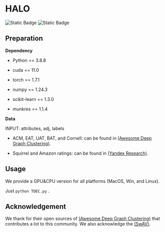 # HALO
![Static Badge](https://img.shields.io/badge/Deep_Graph_Clustering-blue)
![Static Badge](https://img.shields.io/badge/Code-PyTorch-8A2BE2)


## Preparation
**Dependency**

* Python == 3.8.8

* cuda == 11.0

* torch == 1.7.1

* numpy == 1.24.3

* scikit-learn == 1.3.0

* munkres == 1.1.4
  
**Data**

INPUT: attributes, adj, labels 

* ACM, EAT, UAT, BAT, and Cornell: can be found in [(Awesome Deep Graph Clustering)](https://github.com/yueliu1999/Awesome-Deep-Graph-Clustering).

* Squirrel and Amazon ratings: can be found in [(Yandex Research)](https://github.com/yandex-research/heterophilous-graphs/tree/main/data).


## Usage
We provide a GPU&CPU version for all platforms (MacOS, Win, and Linux).

Just `python TDEC.py` . 

## Acknowledgement
We thank for their open sources of [(Awesome Deep Graph Clustering)](https://github.com/yueliu1999/Awesome-Deep-Graph-Clustering) that contributes a lot to this community.
We also acknowledge the [(SwAV)](https://github.com/facebookresearch/swav).


